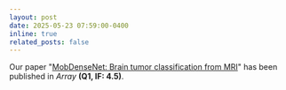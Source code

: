 ```yaml
---
layout: post
date: 2025-05-23 07:59:00-0400
inline: true
related_posts: false
---
```


Our paper "[MobDenseNet: Brain tumor classification from MRI](https://doi.org/10.1016/j.array.2025.100413)" has been published in _Array_ **(Q1, IF: 4.5)**.